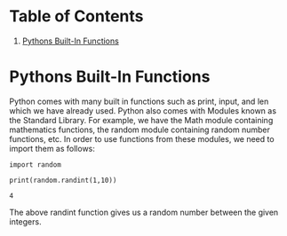 
# Table of Contents

1.  [Pythons Built-In Functions](#orgefd206b)



<a id="orgefd206b"></a>

# Pythons Built-In Functions

Python comes with many built in functions such as print, input, and len which we have already used. Python also comes with Modules known as the Standard Library. For example, we have the Math module containing mathematics functions, the random module containing random number functions, etc. In order to use functions from these modules, we need to import them as follows:

    
    import random
    
    print(random.randint(1,10))

    4

The above randint function gives us a random number between the given integers.


